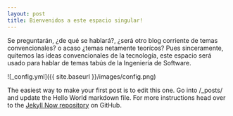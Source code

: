 ```yaml
---
layout: post
title: Bienvenidos a este espacio singular!
---
```



Se preguntarán, ¿de qué se hablará?, ¿será otro blog corriente de temas convencionales? o acaso ¿temas netamente teorícos?
Pues sinceramente, quitemos las ideas convencionales de la tecnología, este espacio será usado para hablar de temas tabús de la Ingeniería de Software. 

![_config.yml]({{ site.baseurl }}/images/config.png)

The easiest way to make your first post is to edit this one. Go into /_posts/ and update the Hello World markdown file. For more instructions head over to the [Jekyll Now repository](https://github.com/barryclark/jekyll-now) on GitHub.
